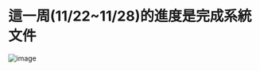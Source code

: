 #   這一周(11/22~11/28)的進度是完成系統文件
![image](https://github.com/JIA-JA/111502-case/blob/main/github-images/%E8%9E%A2%E5%B9%95%E6%93%B7%E5%8F%96%E7%95%AB%E9%9D%A2%202021-11-24%20220020.jpg)

